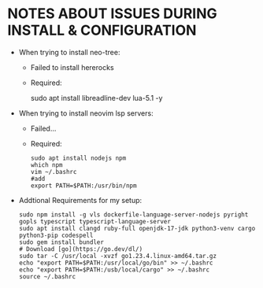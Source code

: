 # NOTES ABOUT ISSUES DURING INSTALL & CONFIGURATION

- When trying to install neo-tree:
    - Failed to install hererocks
    - Required: 
    
        sudo apt install libreadline-dev lua-5.1 -y
- When trying to install neovim lsp servers:
    - Failed...
    - Required:
        
        ```
        sudo apt install nodejs npm
        which npm
        vim ~/.bashrc
        #add
        export PATH=$PATH:/usr/bin/npm
        ```

- Addtional Requirements for my setup:

    ```
    sudo npm install -g vls dockerfile-language-server-nodejs pyright gopls typescript typescript-language-server
    sudo apt install clangd ruby-full openjdk-17-jdk python3-venv cargo python3-pip codespell
    sudo gem install bundler
    # Download [go](https://go.dev/dl/)
    sudo tar -C /usr/local -xvzf go1.23.4.linux-amd64.tar.gz 
    echo "export PATH=$PATH:/usr/local/go/bin" >> ~/.bashrc
    echo "export PATH=$PATH:/usb/local/cargo" >> ~/.bashrc
    source ~/.bashrc
    ```
